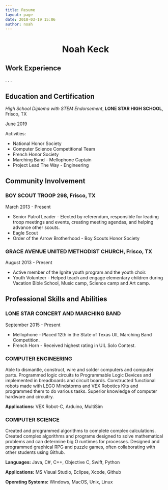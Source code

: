 ```yaml
---
title: Resume
layout: page
date: 2018-03-19 15:06
author: noah
---
```


<h1 align="center">Noah Keck</h1>

## Work Experience
. . .

## Education and Certification
_High School Diploma with STEM Endorsement_, **LONE STAR HIGH SCHOOL**, Frisco, TX

June 2019

Activities:
* National Honor Society
* Computer Science Competitional Team
* French Honor Society
* Marching Band - Mellophone Captain
* Project Lead The Way - Engineering

## Community Involvement
### BOY SCOUT TROOP 298, Frisco, TX
March 2013 - Present
* Senior Patrol Leader - Elected by referendum, responsible for leading troop meetings and events, creating meeting agendas, and helping  advance other scouts.
* Eagle Scout
* Order of the Arrow Brotherhood - Boy Scouts Honor Society

### GRACE AVENUE UNITED METHODIST CHURCH, Frisco, TX
August 2013 - Present
* Active member of the Ignite youth program and the youth choir.
* Youth Volunteer - Helped teach and engage elementary children during Vacation Bible School, Music camp, Science camp and Art camp.

## Professional Skills and Abilities
### LONE STAR CONCERT AND MARCHING BAND
September 2015 - Present
* Mellophone - Placed 12th in the State of Texas UIL Marching Band Competition.
* French Horn - Received highest rating in UIL Solo Contest.

### COMPUTER ENGINEERING
Able to dismantle, construct, wire and solder computers and computer parts. Programmed logic circuits to Programmable Logic Devices and implemented in breadboards and circuit boards. Constructed functional robots made with LEGO Mindstorms and VEX Robotics Kits and programmed them to do various tasks. Superior knowledge of computer hardware and circuitry.

**Applications:** VEX Robot-C, Arduino, MultiSim

### COMPUTER SCIENCE
Created and programmed algorithms to complete complex calculations. Created complex algorithms and programs designed to solve mathematical problems and can determine big O runtimes for processes. Designed and programmed graphical RPG and puzzle games, often collaborating with other students using Github.

**Languages:** Java, C#, C++, Objective C, Swift, Python

**Applications:** MS Visual Studio, Eclipse, Xcode, Github

**Operating Systems:** Windows, MacOS, Unix, Linux

